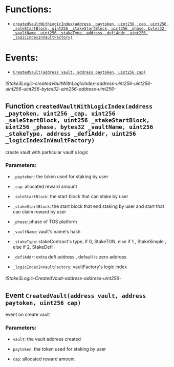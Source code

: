 # Functions:

- [`createdVaultWithLogicIndex(address _paytoken, uint256 _cap, uint256 _saleStartBlock, uint256 _stakeStartBlock, uint256 _phase, bytes32 _vaultName, uint256 _stakeType, address _defiAddr, uint256 _logicIndexInVaultFactory)`](#IStake3Logic-createdVaultWithLogicIndex-address-uint256-uint256-uint256-uint256-bytes32-uint256-address-uint256-)

# Events:

- [`CreatedVault(address vault, address paytoken, uint256 cap)`](#IStake3Logic-CreatedVault-address-address-uint256-)

###### IStake3Logic-createdVaultWithLogicIndex-address-uint256-uint256-uint256-uint256-bytes32-uint256-address-uint256-

## Function `createdVaultWithLogicIndex(address _paytoken, uint256 _cap, uint256 _saleStartBlock, uint256 _stakeStartBlock, uint256 _phase, bytes32 _vaultName, uint256 _stakeType, address _defiAddr, uint256 _logicIndexInVaultFactory)`

create vault with particular vault's logic

### Parameters:

- `_paytoken`: the token used for staking by user

- `_cap`:  allocated reward amount

- `_saleStartBlock`:  the start block that can stake by user

- `_stakeStartBlock`: the start block that end staking by user and start that can claim reward by user

- `_phase`:  phase of TOS platform

- `_vaultName`:  vault's name's hash

- `_stakeType`:  stakeContract's type, if 0, StakeTON, else if 1 , StakeSimple , else if 2, StakeDefi

- `_defiAddr`:  extra defi address , default is zero address

- `_logicIndexInVaultFactory`:  vaultFactory's logic index

###### IStake3Logic-CreatedVault-address-address-uint256-

## Event `CreatedVault(address vault, address paytoken, uint256 cap)`

event on create vault

### Parameters:

- `vault`: the vault address created

- `paytoken`: the token used for staking by user

- `cap`:  allocated reward amount
